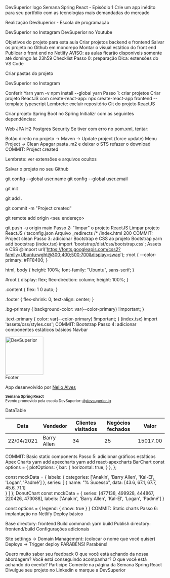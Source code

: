 DevSuperior logo Semana Spring React - Episódio 1
Crie um app inédito para seu portfólio com as tecnologias mais demandadas do mercado

Realização
DevSuperior - Escola de programação

DevSuperior no Instagram DevSuperior no Youtube

Objetivos do projeto para esta aula
Criar projetos backend e frontend
Salvar os projeto no Github em monorepo
Montar o visual estático do front end
Publicar o front end no Netlify
AVISO: as aulas ficarão disponíveis somente até domingo às 23h59
Checklist
Passo 0: preparação
Dica: extensões do VS Code

Criar pastas do projeto

DevSuperior no Instagram

Conferir Yarn
yarn -v
npm install --global yarn
Passo 1: criar projetos
Criar projeto ReactJS com create-react-app:
npx create-react-app frontend --template typescript
Lembrete: excluir repositório Git do projeto ReactJS

Criar projeto Spring Boot no Spring Initializr com as seguintes dependências:

Web
JPA
H2
Postgres
Security
Se tiver com erro no pom.xml, tentar:

Botão direito no projeto -> Maven -> Update project (force update)
Menu Project -> Clean
Apagar pasta .m2 e deixar o STS refazer o download
COMMIT: Project created

Lembrete: ver extensões e arquivos ocultos

Salvar o projeto no seu Github

git config --global user.name <seu nome>
git config --global user.email <seu email>

git init

git add .

git commit -m "Project created"

git remote add origin <seu endereço>

git push -u origin main
Passo 2: "limpar" o projeto ReactJS
Limpar projeto ReactJS / tsconfig.json
Arquivo _redirects
/* /index.html 200
COMMIT: Project clean
Passo 3: adicionar Bootstrap e CSS ao projeto
Bootstrap
yarn add bootstrap
(index.tsx) import 'bootstrap/dist/css/bootstrap.css';
Assets e CSS
@import url('https://fonts.googleapis.com/css2?family=Ubuntu:wght@300;400;500;700&display=swap');
:root {
    --color-primary: #FF8400;
}

html, body {
    height: 100%;
    font-family: "Ubuntu", sans-serif;
}

#root {
    display: flex;
    flex-direction: column;
    height: 100%;
}

.content {
    flex: 1 0 auto;
}

.footer {
    flex-shrink: 0;
    text-align: center;
}

.bg-primary {
    background-color: var(--color-primary) !important;
}

.text-primary {
    color: var(--color-primary) !important;
}
(index.tsx) import 'assets/css/styles.css';
COMMIT: Bootstrap
Passo 4: adicionar componentes estáticos básicos
Navbar
<div className="d-flex flex-column flex-md-row align-items-center p-3 px-md-4 mb-3 bg-light border-bottom shadow-sm">
  <div className="container">
    <nav className="my-2 my-md-0 mr-md-3">
      <img src={ImgDsDark} alt="DevSuperior" width="120" />
    </nav>
  </div>
</div>
Footer
<footer className="footer mt-auto py-3 bg-dark">
  <div className="container">
    <p className="text-light">App desenvolvido por <a href="https://github.com/acenelio" target="_blank" rel="noreferrer">Nelio Alves</a></p>
    <p className="text-light"><small><strong>Semana Spring React</strong><br/>
      Evento promovido pela escola DevSuperior: <a href="https://instagram.com/devsuperior.ig" target="_blank" rel="noreferrer">@devsuperior.ig</a></small></p>
  </div>
</footer>
DataTable
<div className="table-responsive">
    <table className="table table-striped table-sm">
        <thead>
            <tr>
                <th>Data</th>
                <th>Vendedor</th>
                <th>Clientes visitados</th>
                <th>Negócios fechados</th>
                <th>Valor</th>
            </tr>
        </thead>
        <tbody>
            <tr>
                <td>22/04/2021</td>
                <td>Barry Allen</td>
                <td>34</td>
                <td>25</td>
                <td>15017.00</td>
            </tr>
        </tbody>
    </table>
</div>
COMMIT: Basic static components
Passo 5: adicionar gráficos estáticos
Apex Charts
yarn add apexcharts
yarn add react-apexcharts
BarChart
const options = {
    plotOptions: {
        bar: {
            horizontal: true,
        }
    },
};

const mockData = {
    labels: {
        categories: ['Anakin', 'Barry Allen', 'Kal-El', 'Logan', 'Padmé']
    },
    series: [
        {
            name: "% Sucesso",
            data: [43.6, 67.1, 67.7, 45.6, 71.1]                   
        }
    ]
};
DonutChart
const mockData = {
    series: [477138, 499928, 444867, 220426, 473088],
    labels: ['Anakin', 'Barry Allen', 'Kal-El', 'Logan', 'Padmé']
}

const options = {
    legend: {
        show: true
    }
}
COMMIT: Static charts
Passo 6: implantação no Netlify
Deploy básico

Base directory: frontend
Build command: yarn build
Publish directory: frontend/build
Configurações adicionais

Site settings -> Domain Management: (colocar o nome que você quiser)
Deploys -> Trigger deploy
PARABÉNS!
Parabéns!

Quero muito saber seu feedback
O que você está achando da nossa abordagem?
Você está conseguindo acompanhar?
O que você está achando do evento?
Participe
Comente na página da Semana Spring React
Divulgue seu projeto no Linkedin e marque a DevSuperior
